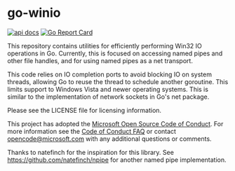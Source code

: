 # go-winio

[![api docs](https://img.shields.io/badge/api-reference-blue.svg)](https://gowalker.org/github.com/Microsoft/go-winio)
[![Go Report Card](https://goreportcard.com/badge/github.com/Microsoft/go-winio)](https://goreportcard.com/report/github.com/Microsoft/go-winio)

This repository contains utilities for efficiently performing Win32 IO operations in
Go. Currently, this is focused on accessing named pipes and other file handles, and
for using named pipes as a net transport.

This code relies on IO completion ports to avoid blocking IO on system threads, allowing Go
to reuse the thread to schedule another goroutine. This limits support to Windows Vista and
newer operating systems. This is similar to the implementation of network sockets in Go's net
package.

Please see the LICENSE file for licensing information.

This project has adopted the [Microsoft Open Source Code of
Conduct](https://opensource.microsoft.com/codeofconduct/). For more information
see the [Code of Conduct
FAQ](https://opensource.microsoft.com/codeofconduct/faq/) or contact
[opencode@microsoft.com](mailto:opencode@microsoft.com) with any additional
questions or comments.

Thanks to natefinch for the inspiration for this library. See https://github.com/natefinch/npipe
for another named pipe implementation.
